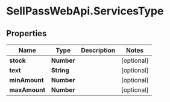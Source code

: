 # SellPassWebApi.ServicesType

## Properties

Name | Type | Description | Notes
------------ | ------------- | ------------- | -------------
**stock** | **Number** |  | [optional] 
**text** | **String** |  | [optional] 
**minAmount** | **Number** |  | [optional] 
**maxAmount** | **Number** |  | [optional] 



